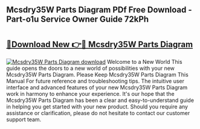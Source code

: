 ## Mcsdry35W Parts Diagram PDf Free Download - Part-o1u Service Owner Guide 72kPh

# <h2><a href="http://dfo9c3.blite.top/?on=Mcsdry35W+Parts+Diagram">🔗Download New 👉🔴 Mcsdry35W Parts Diagram</a></h2>

[![Mcsdry35W Parts Diagram download](https://i.imgur.com/lujVjoI.png)](http://dfo9c3.blite.top/?on=Mcsdry35W+Parts+Diagram)
Welcome to a New World This guide opens the doors to a new world of possibilities with your new Mcsdry35W Parts Diagram. Please Keep Mcsdry35W Parts Diagram This Manual For future reference and troubleshooting tips. The intuitive user interface and advanced features of your new Mcsdry35W Parts Diagram work in harmony to enhance your experience. It's our hope that the Mcsdry35W Parts Diagram has been a clear and easy-to-understand guide in helping you get started with your new product. Should you require any assistance or clarification, please do not hesitate to contact our customer support team.
